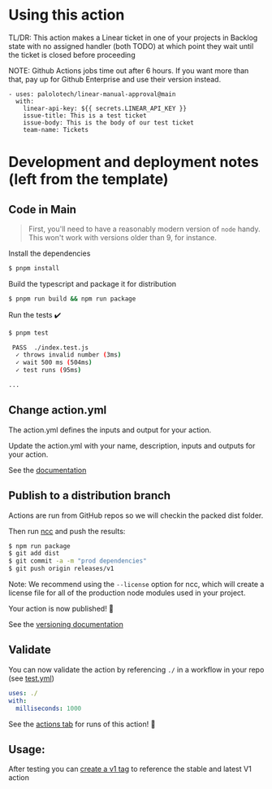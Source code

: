 
# Using this action

TL/DR: This action makes a Linear ticket in one of your projects in Backlog state with no
assigned handler (both TODO) at which point they wait until the ticket is closed before proceeding

NOTE: Github Actions jobs time out after 6 hours.  If you want more than that, pay up for Github Enterprise and use their version instead.  

```
- uses: palolotech/linear-manual-approval@main
  with:
    linear-api-key: ${{ secrets.LINEAR_API_KEY }}
    issue-title: This is a test ticket
    issue-body: This is the body of our test ticket
    team-name: Tickets
  ```


# Development and deployment notes (left from the template)

## Code in Main

> First, you'll need to have a reasonably modern version of `node` handy. This won't work with versions older than 9, for instance.

Install the dependencies

```bash
$ pnpm install
```

Build the typescript and package it for distribution

```bash
$ pnpm run build && npm run package
```

Run the tests :heavy_check_mark:

```bash
$ pnpm test

 PASS  ./index.test.js
  ✓ throws invalid number (3ms)
  ✓ wait 500 ms (504ms)
  ✓ test runs (95ms)

...
```

## Change action.yml

The action.yml defines the inputs and output for your action.

Update the action.yml with your name, description, inputs and outputs for your action.

See the [documentation](https://help.github.com/en/articles/metadata-syntax-for-github-actions)


## Publish to a distribution branch

Actions are run from GitHub repos so we will checkin the packed dist folder.

Then run [ncc](https://github.com/zeit/ncc) and push the results:

```bash
$ npm run package
$ git add dist
$ git commit -a -m "prod dependencies"
$ git push origin releases/v1
```

Note: We recommend using the `--license` option for ncc, which will create a license file for all of the production node modules used in your project.

Your action is now published! :rocket:

See the [versioning documentation](https://github.com/actions/toolkit/blob/master/docs/action-versioning.md)

## Validate

You can now validate the action by referencing `./` in a workflow in your repo (see [test.yml](.github/workflows/test.yml))

```yaml
uses: ./
with:
  milliseconds: 1000
```

See the [actions tab](https://github.com/actions/typescript-action/actions) for runs of this action! :rocket:

## Usage:

After testing you can [create a v1 tag](https://github.com/actions/toolkit/blob/master/docs/action-versioning.md) to reference the stable and latest V1 action
